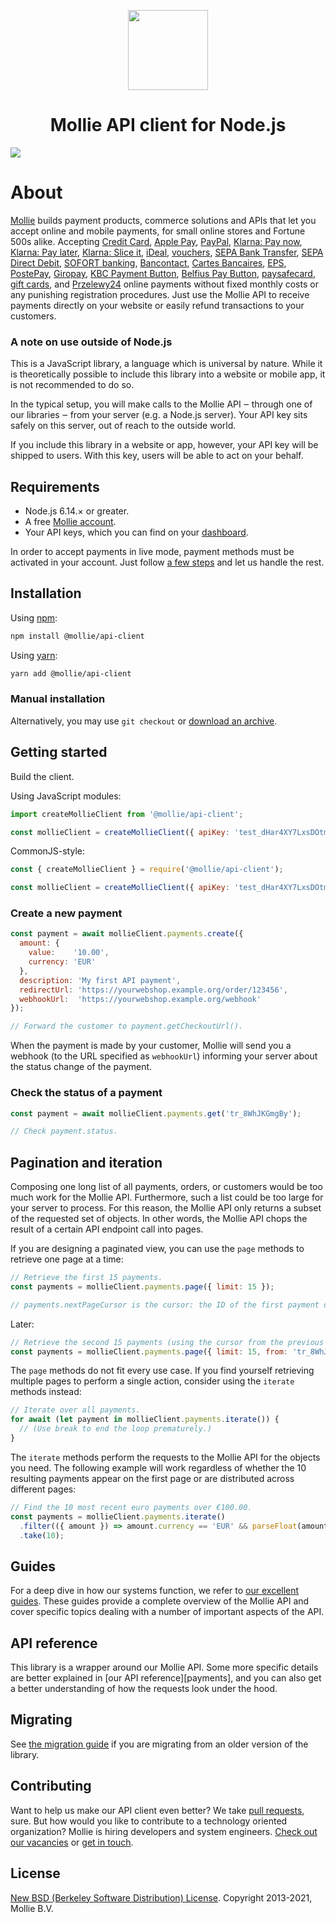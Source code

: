 <p align="center">
  <img src="https://info.mollie.com/hubfs/github/nodejs/logo-1.png" width="128" height="128"/>
</p>
<h1 align="center">Mollie API client for Node.js</h1>

<img src="https://info.mollie.com/hubfs/github/nodejs/editor-3.png" />

# About

[Mollie](https://www.mollie.com/) builds payment products, commerce solutions and APIs that let you accept online and mobile payments, for small online stores and Fortune 500s alike. Accepting [Credit Card][credit-card], [Apple Pay][apple-pay], [PayPal][paypal], [Klarna: Pay now][klarna-pay-now], [Klarna: Pay later][klarna-pay-later], [Klarna: Slice it][klarna-slice-it], [iDeal][ideal], [vouchers][meal-eco-gift-vouchers], [SEPA Bank Transfer][bank-transfer], [SEPA Direct Debit][direct-debit], [SOFORT banking][sofort], [Bancontact][bancontact], [Cartes Bancaires][cartes-bancaires], [EPS][eps], [PostePay][postepay], [Giropay][giropay], [KBC Payment Button][kbc-cbc], [Belfius Pay Button][belfius], [paysafecard][paysafecard], [gift cards][gift-cards], and [Przelewy24][przelewy24] online payments without fixed monthly costs or any punishing registration procedures. Just use the Mollie API to receive payments directly on your website or easily refund transactions to your customers.

### A note on use outside of Node.js

This is a JavaScript library, a language which is universal by nature. While it is theoretically possible to include this library into a website or mobile app, it is not recommended to do so.

In the typical setup, you will make calls to the Mollie API ‒ through one of our libraries ‒ from your server (e.g. a Node.js server). Your API key sits safely on this server, out of reach to the outside world.

If you include this library in a website or app, however, your API key will be shipped to users. With this key, users will be able to act on your behalf.

## Requirements

- Node.js 6.14.× or greater.
- A free [Mollie account](https://www.mollie.com/dashboard/signup).
- Your API keys, which you can find on your [dashboard](https://www.mollie.com/dashboard/developers/api-keys).

In order to accept payments in live mode, payment methods must be activated in your account. Just follow [a few steps](https://www.mollie.com/dashboard/onboarding) and let us handle the rest.

## Installation

Using [npm](https://npmjs.org/):

```sh
npm install @mollie/api-client
```

Using [yarn](https://yarnpkg.com/):

```sh
yarn add @mollie/api-client
```

### Manual installation

Alternatively, you may use `git checkout` or [download an archive](https://github.com/mollie/mollie-api-node/archive/master.zip).

## Getting started

Build the client.

Using JavaScript modules:

```javascript
import createMollieClient from '@mollie/api-client';

const mollieClient = createMollieClient({ apiKey: 'test_dHar4XY7LxsDOtmnkVtjNVWXLSlXsM' });
```

CommonJS-style:

```javascript
const { createMollieClient } = require('@mollie/api-client');

const mollieClient = createMollieClient({ apiKey: 'test_dHar4XY7LxsDOtmnkVtjNVWXLSlXsM' });
```

### Create a new payment

```javascript
const payment = await mollieClient.payments.create({
  amount: {
    value:    '10.00',
    currency: 'EUR'
  },
  description: 'My first API payment',
  redirectUrl: 'https://yourwebshop.example.org/order/123456',
  webhookUrl:  'https://yourwebshop.example.org/webhook'
});

// Forward the customer to payment.getCheckoutUrl().
```

When the payment is made by your customer, Mollie will send you a webhook (to the URL specified as `webhookUrl`) informing your server about the status change of the payment.

### Check the status of a payment

```javascript
const payment = await mollieClient.payments.get('tr_8WhJKGmgBy');

// Check payment.status.
```

## Pagination and iteration

Composing one long list of all payments, orders, or customers would be too much work for the Mollie API. Furthermore, such a list could be too large for your server to process. For this reason, the Mollie API only returns a subset of the requested set of objects. In other words, the Mollie API chops the result of a certain API endpoint call into pages.

If you are designing a paginated view, you can use the `page` methods to retrieve one page at a time:

```javascript
// Retrieve the first 15 payments.
const payments = mollieClient.payments.page({ limit: 15 });

// payments.nextPageCursor is the cursor: the ID of the first payment on the next page.
```
Later:
```javascript
// Retrieve the second 15 payments (using the cursor from the previous page).
const payments = mollieClient.payments.page({ limit: 15, from: 'tr_8WhJKGmgBy' });
```

The `page` methods do not fit every use case. If you find yourself retrieving multiple pages to perform a single action, consider using the `iterate` methods instead:

```javascript
// Iterate over all payments.
for await (let payment in mollieClient.payments.iterate()) {
  // (Use break to end the loop prematurely.)
}
```

The `iterate` methods perform the requests to the Mollie API for the objects you need. The following example will work regardless of whether the 10 resulting payments appear on the first page or are distributed across different pages:

```javascript
// Find the 10 most recent euro payments over €100.00.
const payments = mollieClient.payments.iterate()
  .filter(({ amount }) => amount.currency == 'EUR' && parseFloat(amount.value) > 100)
  .take(10);
```

## Guides

For a deep dive in how our systems function, we refer to [our excellent guides](https://www.mollie.com/en/docs/overview). These guides provide a complete overview of the Mollie API and cover specific topics dealing with a number of important aspects of the API.

## API reference

This library is a wrapper around our Mollie API. Some more specific details are better explained in [our API reference][payments], and you can also get a better understanding of how the requests look under the hood.

## Migrating

See [the migration guide](MIGRATION.md) if you are migrating from an older version of the library.

## Contributing

Want to help us make our API client even better? We take [pull requests](https://github.com/mollie/mollie-api-node/pulls), sure. But how would you like to contribute to a technology oriented organization? Mollie is hiring developers and system engineers. [Check out our vacancies](https://jobs.mollie.com/) or [get in touch](mailto:personeel@mollie.com).

## License

[New BSD (Berkeley Software Distribution) License](https://opensource.org/licenses/BSD-3-Clause). Copyright 2013-2021, Mollie B.V.


[credit-card]: https://www.mollie.com/payments/credit-card
[apple-pay]: https://www.mollie.com/payments/apple-pay
[paypal]: https://www.mollie.com/payments/paypal
[klarna-pay-now]: https://www.mollie.com/payments/klarna-pay-now
[klarna-pay-later]: https://www.mollie.com/payments/klarna-pay-later
[klarna-slice-it]: https://www.mollie.com/payments/klarna-slice-it
[ideal]: https://www.mollie.com/payments/ideal
[meal-eco-gift-vouchers]: https://www.mollie.com/payments/meal-eco-gift-vouchers
[bank-transfer]: https://www.mollie.com/payments/bank-transfer
[direct-debit]: https://www.mollie.com/payments/direct-debit
[sofort]: https://www.mollie.com/payments/sofort
[bancontact]: https://www.mollie.com/payments/bancontact
[cartes-bancaires]: https://www.mollie.com/payments/cartes-bancaires
[eps]: https://www.mollie.com/payments/eps
[postepay]: https://www.mollie.com/payments/postepay
[giropay]: https://www.mollie.com/payments/giropay
[kbc-cbc]: https://www.mollie.com/payments/kbc-cbc
[belfius]: https://www.mollie.com/payments/belfius
[paysafecard]: https://www.mollie.com/payments/paysafecard
[gift-cards]: https://www.mollie.com/payments/gift-cards
[przelewy24]: https://www.mollie.com/payments/przelewy24